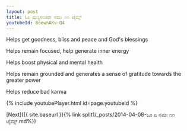 ```yaml
---
layout: post
title: ಓಂ ಪುಣ್ಯಸಂಚವೇ ನಮಃ ೧೧ ಟೈಮ್ಸ್
youtubeId: 8oewnAKv-Q4
---
```

 
 
Helps get goodness, bliss and peace and God's blessings
 
Helps remain focused, help generate inner energy 
 
Helps boost physical and mental health 
 
Helps remain grounded and generates a sense of gratitude towards the greater power 
 
Helps reduce bad karma
 
 
 
 


{% include youtubePlayer.html id=page.youtubeId %}
 
[Next]({{ site.baseurl }}{% link  split1/_posts/2014-04-08-ಓಂ ಏ ನಮಃ ೧೧ ಟೈಮ್ಸ್.md%})
 
